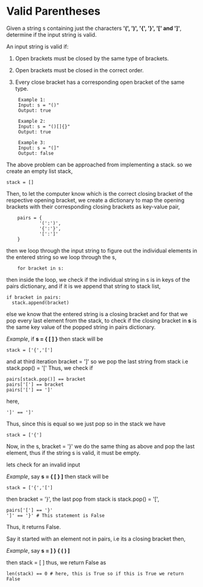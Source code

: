 # Valid Parentheses

Given a string s containing just the characters **'(', ')', '{', '}', '[' and ']'**, determine if the input string is valid.

An input string is valid if:
1. Open brackets must be closed by the same type of brackets.
2. Open brackets must be closed in the correct order.
3. Every close bracket has a corresponding open bracket of the same type.
 

        Example 1:
        Input: s = "()"
        Output: true

        Example 2:
        Input: s = "()[]{}"
        Output: true

        Example 3:
        Input: s = "(]"
        Output: false

The above problem can be approached from implementing a stack.
so we create an empty list stack,

	stack = []
 Then, to let the computer know which is the correct closing bracket of the respective opening bracket, we create a dictionary to map the opening brackets with their corresponding closing brackets as key-value pair,

		pairs = {
				'(':')',
				'{':'}',
				'[':']'
		}
then we loop through the input string to figure out the individual elements in the entered string
so we loop through the s,

		for bracket in s:
then inside the loop, we check if the individual string in s is in keys of the pairs dictionary, and if it is we append that string to stack list,

	if bracket in pairs:
	  stack.append(bracket)
else we know that the entered string is a closing bracket and for that we pop every last element from the stack, to check if the closing bracket in **s** is the same key value of the popped string in pairs dictionary.

_Example_, if **s = { [ ] }** then stack will be 

    stack = ['{','[']
and at third iteration bracket = ']' so we pop the last string from stack i.e stack.pop() = '['
Thus, 
we check if 

    pairs[stack.pop()] == bracket 
    pairs['['] == bracket
    pairs['['] == ']'
here,

    ']' == ']'
Thus, since this is equal so we just pop so in the stack we have

    stack = ['{']
Now, in the s, bracket = '}'
we do the same thing as above and pop the last element, thus if the string s is valid, it must be empty.

lets check for an invalid input

_Example_, say **s = { [ } ]** then stack will be 

    stack = ['{','[']
then bracket = '}', the last pop from stack is stack.pop() = '[',

    pairs['['] == '}'
    ']' == '}' # This statement is False
Thus, it returns False.

Say it started with an element not in pairs, i.e its a closing bracket then,

_Example_, say **s = ] } { ( ) ]**

then stack = [ ]
thus, we return False as

    len(stack) == 0 # here, this is True so if this is True we return False

    
